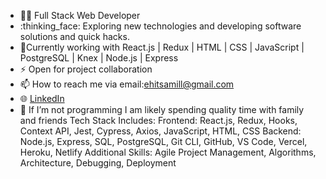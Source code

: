 
- 👨‍💻	 Full Stack Web Developer
- :thinking_face: Exploring new technologies and developing software solutions and quick hacks.
- :seedling:Currently working with React.js | Redux | HTML | CSS | JavaScript | PostgreSQL | Knex | Node.js | Express
- :zap: Open for project collaboration
- :mailbox: How to reach me via email:ehitsamill@gmail.com
- :globe_with_meridians: <a href="https://www.linkedin.com/in/anthony-miller-88768842/">LinkedIn</a>
- :speech_balloon: If I’m not programming I am likely spending quality time with family and friends
Tech Stack Includes:
Frontend: React.js, Redux, Hooks, Context API, Jest, Cypress, Axios, JavaScript, HTML, CSS
Backend: Node.js, Express, SQL, PostgreSQL, Git CLI, GitHub, VS Code, Vercel, Heroku, Netlify
Additional Skills: Agile Project Management, Algorithms, Architecture, Debugging, Deployment
